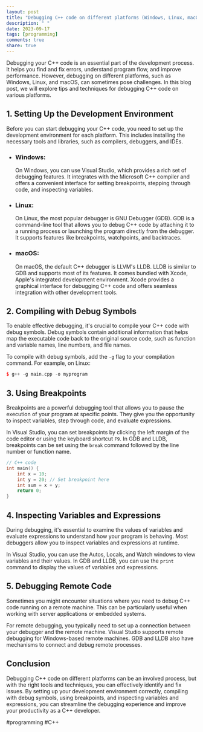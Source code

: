 ```yaml
---
layout: post
title: "Debugging C++ code on different platforms (Windows, Linux, macOS)"
description: " "
date: 2023-09-17
tags: [programming]
comments: true
share: true
---
```


Debugging your C++ code is an essential part of the development process. It helps you find and fix errors, understand program flow, and improve performance. However, debugging on different platforms, such as Windows, Linux, and macOS, can sometimes pose challenges. In this blog post, we will explore tips and techniques for debugging C++ code on various platforms.

## 1. Setting Up the Development Environment

Before you can start debugging your C++ code, you need to set up the development environment for each platform. This includes installing the necessary tools and libraries, such as compilers, debuggers, and IDEs.

- ### Windows:
    On Windows, you can use Visual Studio, which provides a rich set of debugging features. It integrates with the Microsoft C++ compiler and offers a convenient interface for setting breakpoints, stepping through code, and inspecting variables.

- ### Linux:
    On Linux, the most popular debugger is GNU Debugger (GDB). GDB is a command-line tool that allows you to debug C++ code by attaching it to a running process or launching the program directly from the debugger. It supports features like breakpoints, watchpoints, and backtraces.

- ### macOS:
    On macOS, the default C++ debugger is LLVM's LLDB. LLDB is similar to GDB and supports most of its features. It comes bundled with Xcode, Apple's integrated development environment. Xcode provides a graphical interface for debugging C++ code and offers seamless integration with other development tools.

## 2. Compiling with Debug Symbols

To enable effective debugging, it's crucial to compile your C++ code with debug symbols. Debug symbols contain additional information that helps map the executable code back to the original source code, such as function and variable names, line numbers, and file names.

To compile with debug symbols, add the `-g` flag to your compilation command. For example, on Linux:

```cpp
$ g++ -g main.cpp -o myprogram
```

## 3. Using Breakpoints

Breakpoints are a powerful debugging tool that allows you to pause the execution of your program at specific points. They give you the opportunity to inspect variables, step through code, and evaluate expressions.

In Visual Studio, you can set breakpoints by clicking the left margin of the code editor or using the keyboard shortcut `F9`. In GDB and LLDB, breakpoints can be set using the `break` command followed by the line number or function name.

```cpp
// C++ code
int main() {
    int x = 10;
    int y = 20; // Set breakpoint here
    int sum = x + y;
    return 0;
}
```

## 4. Inspecting Variables and Expressions

During debugging, it's essential to examine the values of variables and evaluate expressions to understand how your program is behaving. Most debuggers allow you to inspect variables and expressions at runtime.

In Visual Studio, you can use the Autos, Locals, and Watch windows to view variables and their values. In GDB and LLDB, you can use the `print` command to display the values of variables and expressions.

## 5. Debugging Remote Code

Sometimes you might encounter situations where you need to debug C++ code running on a remote machine. This can be particularly useful when working with server applications or embedded systems.

For remote debugging, you typically need to set up a connection between your debugger and the remote machine. Visual Studio supports remote debugging for Windows-based remote machines. GDB and LLDB also have mechanisms to connect and debug remote processes.

## Conclusion

Debugging C++ code on different platforms can be an involved process, but with the right tools and techniques, you can effectively identify and fix issues. By setting up your development environment correctly, compiling with debug symbols, using breakpoints, and inspecting variables and expressions, you can streamline the debugging experience and improve your productivity as a C++ developer.

#programming #C++
